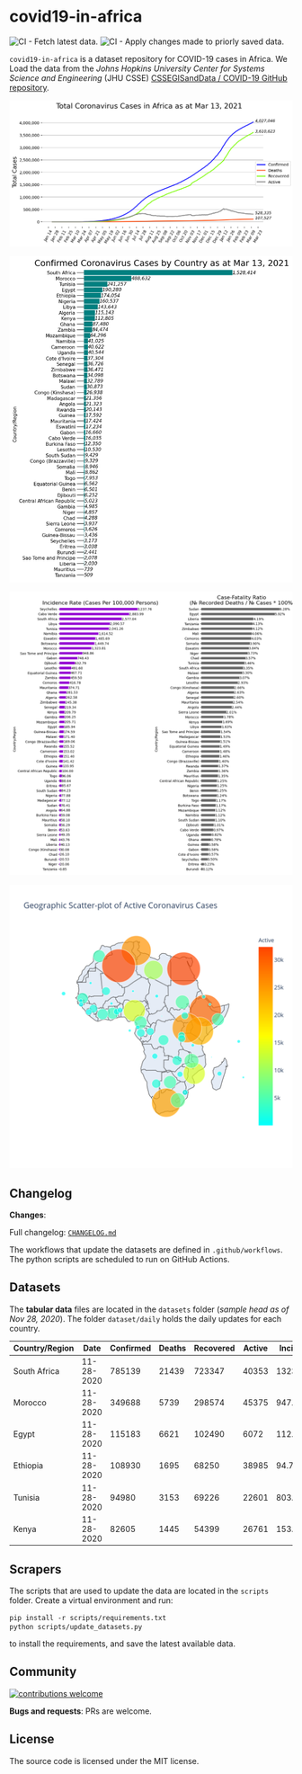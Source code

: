 # covid19-in-africa

![CI - Fetch latest data.](https://github.com/Tim-Abwao/covid19-in-africa/workflows/CI%20-%20Fetch%20latest%20data./badge.svg?branch=master)
![CI - Apply changes made to priorly saved data.](https://github.com/Tim-Abwao/covid19-in-africa/workflows/CI%20-%20Apply%20changes%20made%20to%20priorly%20saved%20data./badge.svg)

`covid19-in-africa` is a dataset repository for COVID-19 cases in Africa. We Load the data from the _Johns Hopkins University Center for Systems Science and Engineering_ (JHU CSSE) [CSSEGISandData /
COVID-19 GitHub repository](https://github.com/CSSEGISandData/COVID-19/tree/master/csse_covid_19_data).

![africa totals](images/africa_totals.png)

![africa totals](images/africa_daily.png)

![africa totals](images/stats.png)

![africa totals](images/geo_scatter.png)

## Changelog

**Changes**:

Full changelog: [`CHANGELOG.md`](CHANGELOG.md)

The workflows that update the datasets are defined in `.github/workflows`. The python scripts are scheduled to run on GitHub Actions.

## Datasets

The **tabular data** files are located in the `datasets` folder (_sample head as of Nov 28, 2020_). The folder `dataset/daily` holds the daily updates for each country.

Country/Region | Date       | Confirmed | Deaths | Recovered | Active | Incidence Rate | Case - Fatality Ratio
-------------- | ---------- | --------- | ------ | --------- | ------ | ------------- | -------------------
South Africa   | 11-28-2020 | 785139    | 21439  | 723347    | 40353  | 1323.81780815 | 2.730599295156654
Morocco        | 11-28-2020 | 349688    | 5739   | 298574    | 45375  | 947.392884172 | 1.6411772780307017
Egypt          | 11-28-2020 | 115183    | 6621   | 102490    | 6072   | 112.555501008 | 5.748244098521483
Ethiopia       | 11-28-2020 | 108930    | 1695   | 68250     | 38985  | 94.7517441241 | 1.5560451666207655
Tunisia        | 11-28-2020 | 94980     | 3153   | 69226     | 22601  | 803.647262311 | 3.3196462413139614
Kenya          | 11-28-2020 | 82605     | 1445   | 54399     | 26761  | 153.622843413 | 1.7492887839719145

## Scrapers

The scripts that are used to update the data are located in the `scripts` folder. Create a virtual environment and run:

    pip install -r scripts/requirements.txt
    python scripts/update_datasets.py

to install the requirements, and save the latest available data.

## Community

[![contributions welcome](https://img.shields.io/badge/contributions-welcome-brightgreen.svg?style=flat)](https://github.com/CodeForAfrica/covid19-in-africa/issues)

**Bugs and requests**: PRs are welcome.

## License

The source code is licensed under the MIT license.
